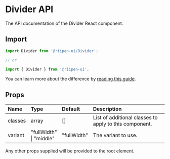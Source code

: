 <!--- This documentation is automatically generated, do not try to edit it. -->

# Divider API

<p class="description">The API documentation of the Divider React component.</p>

## Import

```js
import Divider from '@riipen-ui/Divider';

// or

import { Divider } from '@riipen-ui';
```

You can learn more about the difference by [reading this guide](/guides/bundle-size).

## Props

| Name | Type | Default | Description |
|:-----|:-----|:--------|:------------|
| <span class="prop-name">classes</span> | <span class="prop-type">array</span> | <span class="prop-default">[]</span> | List of additional classes to apply to this component. |
| <span class="prop-name">variant</span> | <span class="prop-type">"fullWidth"<br>&#124;&nbsp;"middle"</span> | <span class="prop-default">"fullWidth"</span> | The variant to use. |


Any other props supplied will be provided to the root element.